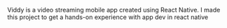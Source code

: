 Viddy is a video streaming mobile app created using React Native. I made this project to get a hands-on experience with app dev in react native
